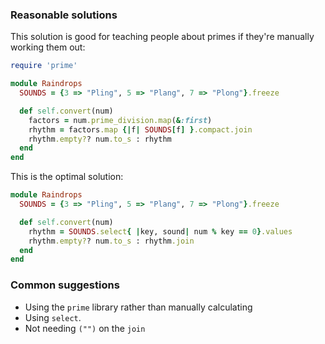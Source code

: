 ### Reasonable solutions

This solution is good for teaching people about primes if they're manually working them out: 

```ruby
require 'prime'

module Raindrops
  SOUNDS = {3 => "Pling", 5 => "Plang", 7 => "Plong"}.freeze

  def self.convert(num)
    factors = num.prime_division.map(&:first)
    rhythm = factors.map {|f| SOUNDS[f] }.compact.join
    rhythm.empty?? num.to_s : rhythm
  end
end
```

This is the optimal solution:
```ruby
module Raindrops
  SOUNDS = {3 => "Pling", 5 => "Plang", 7 => "Plong"}.freeze

  def self.convert(num)
    rhythm = SOUNDS.select{ |key, sound| num % key == 0}.values
    rhythm.empty?? num.to_s : rhythm.join
  end
end
```

### Common suggestions
- Using the `prime` library rather than manually calculating
- Using `select`.
- Not needing `("")` on the `join`
